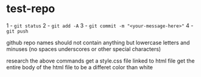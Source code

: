 # test-repo

1 - `git status`
2 - `git add -A`
3 - `git commit -m "<your-message-here>"`
4 - `git push`

github repo names should not contain anything but lowercase letters and minuses (no spaces underscores or other special characters)

research the above commands
get a style.css file linked to html file
get the entire body of the html file to be a differet color than white
